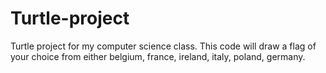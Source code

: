 # Turtle-project
Turtle project for my computer science class.
This code will draw a flag of your choice from either belgium, france, ireland, italy, poland, germany.
